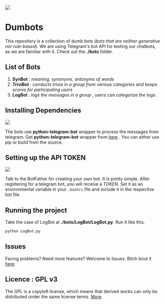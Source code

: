 ![](https://telegram.org/img/t_logo.png)

# Dumbots
 This repository is a collection of dumb bots (*bots that are neither generative nor rule-based*). We are using Telegram's bot API for testing our chatbots, as we are familiar with it. Check out the **./bots** folder. 

## List of Bots

1. **SynBot** : *meaning, synonyms, antonyms of words*
2. **TriviBot** : *conducts trivia in a group from various categories and keeps scores for participating users*
3. **LogBot** : *logs the messages in a group , users can categorize the logs .*

## Installing Dependencies

![](https://raw.githubusercontent.com/python-telegram-bot/logos/master/logo-text/png/ptb-logo-text_768.png)

The bots use **python-telegram-bot** wrapper to process the messages from telegram. Get **python-telegram-bot** wrapper from [here](https://github.com/python-telegram-bot/python-telegram-bot/) . You can either use pip or build from the source.

## Setting up the API TOKEN

![](http://botsfortelegram.com/media/bot-father.png)

Talk to the BotFather for creating your own bot. It is pretty simple. After registering for a telegram bot, you will receive a *TOKEN*. Set it as an environmental variable in your `.bashrc` file and include it in the respective bot file.

## Running the project

Take the case of LogBot at **./bots/LogBot/LogBot.py**. Run it like this. 

```bash
python LogBot.py
```

## Issues

Facing problems? Need more features? Welcome to Issues. Bitch bout it [here](https://github.com/ChatAI/dumbots/issues). 

## Licence : GPL v3

The GPL is a copyleft license, which means that derived works can only be distributed under the same license terms. [More](http://www.gnu.org/licenses/gpl-3.0.en.html).
